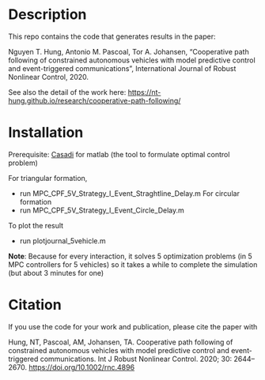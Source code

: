 # Description

This repo contains the code that generates results in the paper:

Nguyen T. Hung, Antonio M. Pascoal, Tor A. Johansen, “Cooperative path following of constrained autonomous vehicles with model predictive control and event-triggered communications”, International Journal of Robust Nonlinear Control, 2020.

See also the detail of the work here: https://nt-hung.github.io/research/cooperative-path-following/

# Installation

Prerequisite: [Casadi](https://web.casadi.org/get/) for matlab (the tool to formulate optimal control problem) 

For triangular formation,  
- run MPC_CPF_5V_Strategy_I_Event_Straghtline_Delay.m
For circular formation
- run MPC_CPF_5V_Strategy_I_Event_Circle_Delay.m

To plot the result
- run plotjournal_5vehicle.m

**Note**: Because for every interaction, it solves 5 optimization problems (in 5 MPC controllers for 5 vehicles) so it takes a while to complete the simulation (but about 3 minutes for one)

# Citation

If you use the code for your work and publication, please cite the paper with 

Hung, NT, Pascoal, AM, Johansen, TA. Cooperative path following of constrained autonomous vehicles with model predictive control and event‐triggered communications. Int J Robust Nonlinear Control. 2020; 30: 2644– 2670. https://doi.org/10.1002/rnc.4896